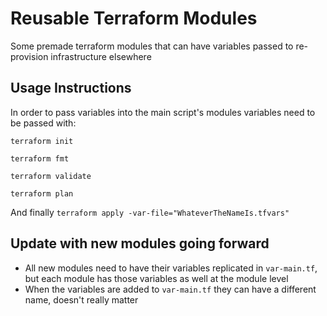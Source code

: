 # Reusable Terraform Modules
Some premade terraform modules that can have variables passed to re-provision infrastructure elsewhere

## Usage Instructions
In order to pass variables into the main script's modules variables need to be passed with:

`terraform init`


`terraform fmt`


`terraform validate`


`terraform plan`

And finally
`terraform apply -var-file="WhateverTheNameIs.tfvars"`

## Update with new modules going forward
- All new modules need to have their variables replicated in `var-main.tf`, but each module has those variables as well at the module level
- When the variables are added to `var-main.tf` they can have a different name, doesn't really matter

